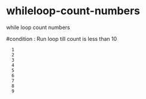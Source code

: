 # whileloop-count-numbers
while loop count numbers

  #condition : Run loop till count is less than 10

      1
      2
      3
      4
      5
      6
      7
      8
      9
